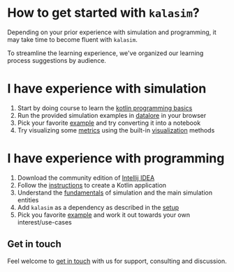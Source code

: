 # How to get started with `kalasim`?

[comment]: <> (## getting started)

Depending on your prior experience with simulation and programming,  it may take time to become fluent with `kalasim`.

To streamline the learning experience, we've organized our learning process suggestions by audience.


# I have experience with simulation

1. Start by doing course to learn the [kotlin programming basics](https://hyperskill.org/tracks/18) 
2. Run the provided simulation examples in [datalore](https://datalore.jetbrains.com/notebook/WdAb9Z324er3ylG3e8nEbp/7w4nof8rUl4WLqyNblOovn/) in your browser
3. Pick your favorite [example](examples.md) and try converting it into a notebook
4. Try visualizing some [metrics](monitors.md) using the built-in [visualization](visualization.md) methods

# I have experience with programming

1. Download the community edition of [Intellij IDEA](https://www.jetbrains.com/idea/)
2. Follow the [instructions](https://kotlinlang.org/docs/jvm-get-started.html) to create a Kotlin application
3. Understand the [fundamentals](basics.md) of simulation and the main simulation entities
4. Add `kalasim` as a dependency as described in the [setup](setup.md)
5. Pick you favorite [example](examples.md) and work it out towards your own interest/use-cases


## Get in touch

Feel welcome to [get in touch](index.md#support) with us for support, consulting and discussion.
